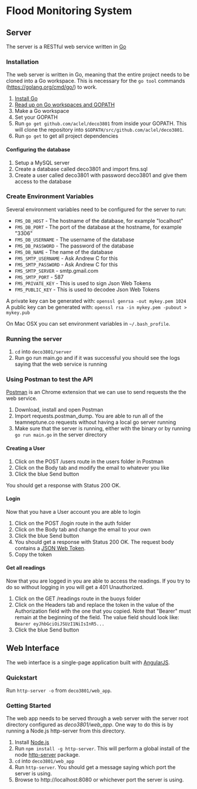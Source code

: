 # Flood Monitoring System

## Server

The server is a RESTful web service written in [Go](https://golang.org/)

### Installation

The web server is written in Go, meaning that the entire project needs to be cloned into a Go workspace. This is necessary for the `go tool` commands (https://golang.org/cmd/go/) to work.

1. [Install Go](https://golang.org/doc/install) 
2. [Read up on Go workspaces and GOPATH](https://golang.org/doc/code.html)
3. Make a Go workspace
4. Set your GOPATH
5. Run `go get github.com/aclel/deco3801` from inside your GOPATH. This will clone the repository into `$GOPATH/src/github.com/aclel/deco3801`.
6. Run `go get` to get all project dependencies

#### Configuring the database

1. Setup a MySQL server
2. Create a database called deco3801 and import fms.sql
3. Create a user called deco3801 with password deco3801 and give them access to the database

### Create Environment Variables
Several environment variables need to be configured for the server to run:
- `FMS_DB_HOST` - The hostname of the database, for example "localhost"
- `FMS_DB_PORT` - The port of the database at the hostname, for example "3306"
- `FMS_DB_USERNAME` - The username of the database
- `FMS_DB_PASSWORD` - The password of the database
- `FMS_DB_NAME` - The name of the database
- `FMS_SMTP_USERNAME` - Ask Andrew C for this
- `FMS_SMTP_PASSWORD` - Ask Andrew C for this
- `FMS_SMTP_SERVER` - smtp.gmail.com
- `FMS_SMTP_PORT` - 587
- `FMS_PRIVATE_KEY` - This is used to sign Json Web Tokens
- `FMS_PUBLIC_KEY` - This is used to decodee Json Web Tokens

A private key can be generated with: `openssl genrsa -out mykey.pem 1024`  
A public key can be generated with: `openssl rsa -in mykey.pem -pubout > mykey.pub`

On Mac OSX you can set environment variables in `~/.bash_profile`.

### Running the server
1. `cd` into `deco3801/server`
2. Run go run main.go and if it was successful you should see the logs saying that the web service is running


### Using Postman to test the API

[Postman](https://chrome.google.com/webstore/detail/postman/fhbjgbiflinjbdggehcddcbncdddomop?hl=en) is an Chrome extension that we can use to send requests the the web service.

1. Download, install and open Postman
2. Import requests.postman_dump. You are able to run all of the teamneptune.co requests without having a local go server running
3. Make sure that the server is running, either with the binary or by running `go run main.go` in the server directory

#### Creating a User

1. Click on the POST /users route in the users folder in Postman
2. Click on the Body tab and modify the email to whatever you like
3. Click the blue Send button

You should get a response with Status 200 OK.

#### Login

Now that you have a User account you are able to login

1. Click on the POST /login route in the auth folder
2. Click on the Body tab and change the email to your own
3. Click the blue Send button
4. You should get a response with Status 200 OK. The request body contains a [JSON Web Token](http://jwt.io/).
4. Copy the token 

#### Get all readings

Now that you are logged in you are able to access the readings. If you try to do so without logging in you will get a 401 Unauthorized.

1. Click on the GET /readings route in the buoys folder
2. Click on the Headers tab and replace the token in the value of the Authorization field with the one that you copied. Note that "Bearer" must remain at the beginning of the field. The value field should look like: `Bearer eyJhbGciOiJSUzI1NiIsInR5...`
3. Click the blue Send button

## Web Interface

The web interface is a single-page application built with [AngularJS](https://angularjs.org/).

### Quickstart

Run `http-server -o` from `deco3801/web_app`.

### Getting Started

The web app needs to be served through a web server with the server root directory configured as *deco3801/web_app*. One way to do this is by running a Node.js http-server from this directory.

 1. Install [Node.js](https://nodejs.org/)
 2. Run `npm install -g http-server`. This will perform a global install of the node [http-server](https://www.npmjs.com/package/http-server) package.
 3. `cd` into `deco3801/web_app`
 4. Run `http-server`. You should get a message saying which port the server is using.
 5. Browse to http://localhost:8080 or whichever port the server is using.